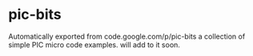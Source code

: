 # pic-bits
Automatically exported from code.google.com/p/pic-bits
a collection of simple PIC micro code examples. 
will add to it soon.
